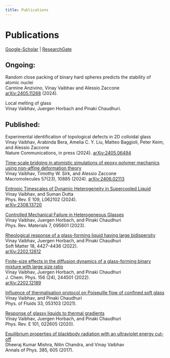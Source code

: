 ```yaml
---
title: Publications
---
```


# Publications  
[Google-Scholar](https://scholar.google.com/citations?user=AicxZvsAAAAJ&hl=hi&oi=ao) | [ResearchGate](https://www.researchgate.net/profile/Vinay_Vaibhav)  

## Ongoing:

Random close packing of binary hard spheres predicts the stability of atomic nuclei  
Carmine Anzivino, Vinay Vaibhav and Alessio Zaccone  
[arXiv:2405.11268](https://arxiv.org/abs/2405.11268) (2024).

Local melting of glass  
Vinay Vaibhav, Juergen Horbach and Pinaki Chaudhuri.

## Published:

Experimental identification of topological defects in 2D colloidal glass  
Vinay Vaibhav, Arabinda Bera, Amelia C. Y. Liu, Matteo Baggioli, Peter Keim, and Alessio Zaccone  
Nature Communications, in press (2024).
[arXiv:2405.06494](https://arxiv.org/abs/2405.06494)

[Time-scale bridging in atomistic simulations of epoxy polymer mechanics using non-affine deformation theory](https://doi.org/10.1021/acs.macromol.4c01360)  
Vinay Vaibhav, Timothy W. Sirk, and Alessio Zaccone  
Macromolecules 57(23), 10885 (2024).
[arXiv:2406.02113](https://arxiv.org/abs/2406.02113)

[Entropic Timescales of Dynamic Heterogeneity in Supercooled Liquid](https://doi.org/10.1103/PhysRevE.109.L062102)  
Vinay Vaibhav, and Suman Dutta  
Phys. Rev. E 109, L062102 (2024).  
[arXiv:2308.13720](https://arxiv.org/abs/2308.13720)

[Controlled Mechanical Failure in Heterogeneous Glasses](https://journals.aps.org/prmaterials/abstract/10.1103/PhysRevMaterials.7.095601)   
Vinay Vaibhav, Juergen Horbach, and Pinaki Chaudhuri  
Phys. Rev. Materials 7, 095601 (2023).

[Rheological response of a glass-forming liquid having large bidispersity](https://pubs.rsc.org/en/Content/ArticleLanding/2022/SM/D2SM00326K)  
Vinay Vaibhav, Juergen Horbach, and Pinaki Chaudhuri  
Soft Matter 18, 4427-4436 (2022).  
[arXiv:2202.12612](https://arxiv.org/abs/2202.12612)

[Finite-size effects in the diffusion dynamics of a glass-forming binary mixture with large size ratio](https://aip.scitation.org/doi/10.1063/5.0090330)  
Vinay Vaibhav, Juergen Horbach, and Pinaki Chaudhuri  
J. Chem. Phys. 156 (24), 244501 (2022).  
[arXiv:2202.12189](https://arxiv.org/abs/2202.12189)

[Influence of thermalisation protocol on Poiseuille flow of confined soft glass](https://aip.scitation.org/doi/pdf/10.1063/5.0045302)  
Vinay Vaibhav, and Pinaki Chaudhuri  
Phys. of Fluids 33, 053103 (2021).

[Response of glassy liquids to thermal gradients](https://journals.aps.org/pre/abstract/10.1103/PhysRevE.101.022605)  
Vinay Vaibhav, Juergen Horbach, and Pinaki Chaudhuri  
Phys. Rev. E 101, 022605 (2020).

[Equilibrium properties of blackbody radiation with an ultraviolet energy cut-off](https://doi.org/10.1016/j.aop.2017.08.004)  
Dheeraj Kumar Mishra, Nitin Chandra, and Vinay Vaibhav  
Annals of Phys. 385, 605 (2017).
